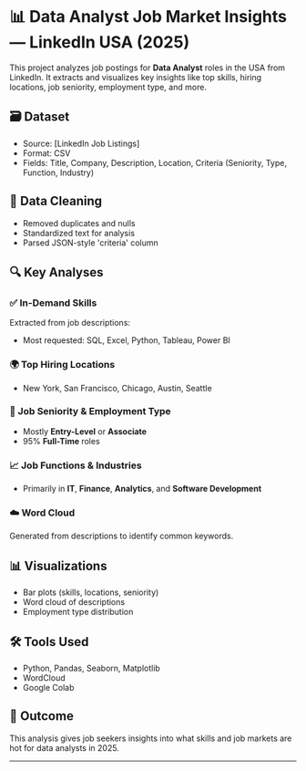 # 📊 Data Analyst Job Market Insights — LinkedIn USA (2025)

This project analyzes job postings for **Data Analyst** roles in the USA from LinkedIn. It extracts and visualizes key insights like top skills, hiring locations, job seniority, employment type, and more.

## 🗃️ Dataset
- Source: [LinkedIn Job Listings]
- Format: CSV
- Fields: Title, Company, Description, Location, Criteria (Seniority, Type, Function, Industry)

## 🧼 Data Cleaning
- Removed duplicates and nulls
- Standardized text for analysis
- Parsed JSON-style 'criteria' column

## 🔍 Key Analyses

### ✅ In-Demand Skills
Extracted from job descriptions:
- Most requested: SQL, Excel, Python, Tableau, Power BI

### 🌍 Top Hiring Locations
- New York, San Francisco, Chicago, Austin, Seattle

### 👤 Job Seniority & Employment Type
- Mostly **Entry-Level** or **Associate**
- 95% **Full-Time** roles

### 📈 Job Functions & Industries
- Primarily in **IT**, **Finance**, **Analytics**, and **Software Development**

### ☁️ Word Cloud
Generated from descriptions to identify common keywords.

## 📊 Visualizations
- Bar plots (skills, locations, seniority)
- Word cloud of descriptions
- Employment type distribution

## 🛠️ Tools Used
- Python, Pandas, Seaborn, Matplotlib
- WordCloud
- Google Colab

## 📌 Outcome
This analysis gives job seekers insights into what skills and job markets are hot for data analysts in 2025.

---

